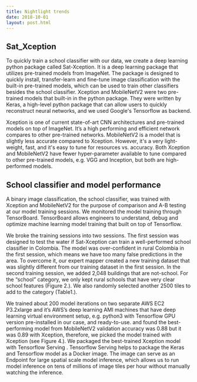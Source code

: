 ```yaml
---
title: Nightlight trends
date: 2018-10-01
layout: post.html
---
```


## Sat_Xception
To quickly train a school classifier with our data, we create a deep learning python package called Sat-Xception. It is a deep learning package that utilizes pre-trained models from ImageNet. The package is designed to quickly install, transfer-learn and fine-tune image classification with the built-in pre-trained models, which can be used to train other classifiers besides the school classifier. Xception and MobileNetV2 were two pre-trained models that built-in in the python package. They were written by Keras, a high-level python package that can allow users to quickly reconstruct neural networks,  and we used Google's Tensorflow as backend.  

Xception is one of current state-of-art CNN architectures and pre-trained models on top of ImageNet.  It’s a high performing and efficient network compares to other pre-trained networks. MobileNetV2 is a model that is slightly less accurate compared to Xception. However, it's a very light-weight, fast, and it's easy to tune for resources vs. accuracy. Both Xception and MobileNetV2 have fewer hyper-parameter available to tune compared to other pre-trained models, e.g. VGG and Inception, but both are high-performed models.

## School classifier and model performance
A binary image classification,  the school classifier, was trained with Xception and MobileNetV2 for the purpose of comparison and A-B testing at our model training sessions. We monitored the model training through TensorBoard. TensorBoard allows engineers to understand, debug and optimize machine learning model training that built on top of Tensorflow.

We broke the training sessions into two sessions. The first session was designed to test the water if Sat-Xception can train a well-performed school classifier in Colombia. The model was over-confident in rural Colombia in the first session, which means we have too many false predictions in the area. To overcome it, our expert mapper created a new training dataset that was slightly different from our training dataset in the first session. In the second training session, we added 2,048 buildings that are not-school. For the “school” category, we only kept rural schools that have very clear school features (Figure 2.). We also randomly selected another 2500 tiles to add to the category (Table1.).  

We trained about 200 model iterations on two separate AWS EC2  P3.2xlarge and it’s AWS’s deep learning AMI machines that have deep learning virtual environment setup, e.g. python3 with Tensorflow GPU version pre-installed in our case, and ready-to-use.  and found the best-performing model from MobileNetV2 validation accuracy was 0.88 but it was 0.89 with Xception, therefore, we picked the model trained with Xception (see Figure 4.). We packaged the best-trained Xception model with Tensorflow Serving . Tensorflow Serving helps to package the Keras and Tensorflow model as a Docker image. The image can serve as an Endpoint for large spatial scale model inference, which allows us to run model inference on tens of millions of image tiles per hour without manually watching the inference.

<figure here> 
